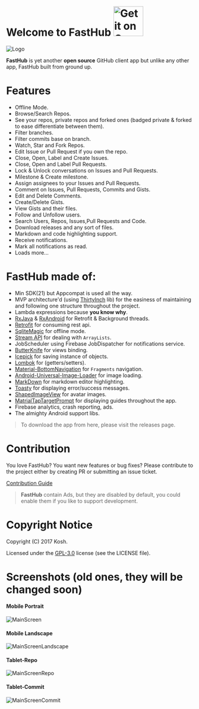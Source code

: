 # Welcome to FastHub <a href='https://play.google.com/store/apps/details?id=com.fastaccess.github&pcampaignid=MKT-Other-global-all-co-prtnr-py-PartBadge-Mar2515-1'><img alt='Get it on Google Play' src='https://play.google.com/intl/en_us/badges/images/generic/en_badge_web_generic.png' height="80px"/></a> 


![Logo](https://github.com/k0shk0sh/FastHub/blob/master/art/feature_graphic.png?raw=true "Logo")

**FastHub** is yet another **open source** GitHub client app but unlike any other app, FastHub built from ground up.
 
 
 
# Features

- Offline Mode.
- Browse/Search Repos.
- See your repos, private repos and forked ones (badged private & forked to ease differentiate between them).
- Filter branches.
- Filter commits base on branch.
- Watch, Star and Fork Repos.
- Edit Issue or Pull Request if you own the repo.
- Close, Open, Label and Create Issues.
- Close, Open and Label Pull Requests.
- Lock & Unlock conversations on Issues and Pull Requests.
- Milestone & Create milestone.
- Assign assignees to your Issues and Pull Requests.
- Comment on Issues, Pull Requests, Commits and Gists.
- Edit and Delete Comments.
- Create/Delete Gists.
- View Gists and their files.
- Follow and Unfollow users.
- Search Users, Repos, Issues,Pull Requests and Code.
- Download releases and any sort of files.
- Markdown and code highlighting support.
- Receive notifications.
- Mark all notifications as read.
- Loads more...


# FastHub made of:

- Min SDK(21) but Appcompat is used all the way.
- MVP architecture'd (using [ThirtyInch](https://github.com/grandcentrix/ThirtyInch) lib) for the easiness of maintaining and following one structure throughout the project.
- Lambda expressions because __you know why__.
- [RxJava](https://github.com/ReactiveX/RxJava) & [RxAndroid](https://github.com/ReactiveX/RxAndroid) for Retrofit & Background threads.
- [Retrofit](https://github.com/square/retrofit) for consuming rest api.
- [SqliteMagic](https://github.com/SiimKinks/sqlitemagic) for offline mode.
- [Stream API](https://github.com/aNNiMON/Lightweight-Stream-API) for dealing with `ArrayLists`.
- JobScheduler using Firebase JobDispatcher for notifications service.
- [ButterKnife](https://github.com/JakeWharton/butterknife) for views binding.
- [Icepick](https://github.com/frankiesardo/icepick) for saving instance of objects.
- [Lombok](https://projectlombok.github.io) for (getters/setters).
- [Material-BottomNavigation](https://github.com/sephiroth74/Material-BottomNavigation) for `Fragments` navigation.
- [Android-Universal-Image-Loader](https://github.com/nostra13/Android-Universal-Image-Loader) for image loading.
- [MarkDown](https://github.com/zzhoujay/Markdown) for markdown editor highlighting.
- [Toasty](https://github.com/GrenderG/Toasty) for displaying error/success messages.
- [ShapedImageView](https://github.com/gavinliu/ShapedImageView) for avatar images.
- [MatrialTapTargetPrompt](https://github.com/sjwall/MaterialTapTargetPrompt) for displaying guides throughout the app.
- Firebase analytics, crash reporting, ads.
- The almighty Android support libs.

> To download the app from here, please visit the releases page.

# Contribution

You love FastHub? You want new features or bug fixes? Please contribute to the  project either by creating PR or submitting an issue ticket.

[Contribution Guide](CONTRIBUTE.md) 

> **FastHub** contain Ads, but they are disabled by default, you could enable them if you like to support development.

# Copyright Notice

Copyright (C) 2017 Kosh. 

Licensed under the [GPL-3.0](https://github.com/k0shk0sh/FastHub/blob/master/LICENSE)
license (see the LICENSE file).

# Screenshots (old ones, they will be changed soon)

#### Mobile Portrait
![MainScreen](https://github.com/k0shk0sh/FastHub/blob/master/art/mobile_main.png?raw=true "MainScreen")

#### Mobile Landscape
![MainScreenLandscape](https://github.com/k0shk0sh/FastHub/blob/master/art/mobile_main_landscape.png?raw=true "MainScreenLandscape")

#### Tablet-Repo 
![MainScreenRepo](https://github.com/k0shk0sh/FastHub/blob/master/art/tablet_repo.png?raw=true "MainScreen")

#### Tablet-Commit

![MainScreenCommit](https://github.com/k0shk0sh/FastHub/blob/master/art/tablet_commits.png?raw=true "MainScreenCommit")


